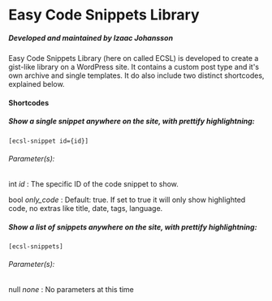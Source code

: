 # Easy Code Snippets Library
##### Developed and maintained by Izaac Johansson

Easy Code Snippets Library (here on called ECSL) is developed to create a gist-like library on a WordPress site. It contains a custom post type and it's own archive and single templates. It do also include two distinct shortcodes, explained below.

#### Shortcodes
##### Show a single snippet anywhere on the site, with prettify highlightning:
````
[ecsl-snippet id={id}]
````
###### Parameter(s):
int _id_ : The specific ID of the code snippet to show.

bool _only_code_ : Default: true. If set to true it will only show highlighted code, no extras like title, date, tags, language.

##### Show a list of snippets anywhere on the site, with prettify highlightning:
````
[ecsl-snippets]
````
###### Parameter(s):
null _none_ : No parameters at this time
